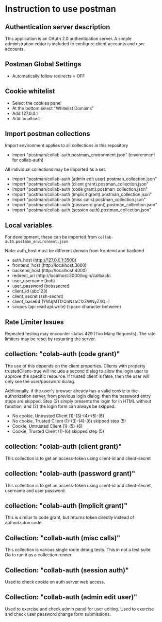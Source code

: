 # Instruction to use postman

## Authentication server description

This application is an OAuth 2.0 authentication server.
A simple administration editor is included to configure client accounts and user accounts.

## Postman Global Settings

- Automatically follow redirects = OFF

## Cookie whitelist

- Select the cookies panel
- At the bottom select "Whitelist Domains"
- Add 127.0.0.1
- Add localhost

## Import postman collections

Import environment applies to all collections in this repository

- Import "postman/collab-auth.postman_environment.json" (environment for collab-auth)

All individual collections may be imported as a set.

- Import "postman/collab-auth (admin edit user).postman_collection.json"
- Import "postman/collab-auth (client grant).postman_collection.json"
- Import "postman/collab-auth (code grant).postman_collection.json"
- Import "postman/collab-auth (implicit grant).postman_collection.json"
- Import "postman/collab-auth (misc calls).postman_collection.json"
- Import "postman/collab-auth (password grant).postman_collection.json"
- Import "postman/collab-auth (session auth).postman_collection.json"

## Local variables

For development, these can be imported from `collab-auth.postman_environment.json`

Note: auth_host must be different domain from frontend and backend

- auth_host      (http://127.0.0.1:3500)
- frontend_host  (http://localhost:3000)
- backend_host   (http://localhost:4000)
- redirect_uri   (http://localhost:3000/login/callback)
- user_username  (bob)
- user_password  (bobssecret)
- client_id      (abc123)
- client_secret  (ssh-secret)
- client_base64  (YWJjMTIzOnNzaC1zZWNyZXQ=)
- scopes         (api.read api.write) (space character between)

## Rate Limiter Issues

Repeated testing may encounter status 429 (Too Many Requests). 
The rate limiters may be reset by restarting the server.

## collection: "colab-auth (code grant)"

The use of this depends on the client properties.
Clients with property trustedClient=true will
include a second dialog to allow the login user to
approve the specific resource. If trusted client is false,
then the user will only see the user/password dialog.

Additionally, if the user's browser already has a valid cookie
to the authorization server, from previous login dialog,
then the password entry steps are skipped. Step (2)
simply presents the login for in HTML without function,
and (2) the login form can always be skipped.

- No cookie, Untrusted Client (1)-(3)-(4)-(5)-(6)
- No cookie, Trusted Client (1)-(3)-(4)-(6) skipped step (5)
- Cookie, Untrusted Client (1)-(5)-(6)
- Cookie, Trusted Client (1)-(6) skipped step (5)

## collection: "colab-auth (client grant)"

This collection is to get an access-token using client-id and client-secret

## collection: "colab-auth (password grant)"

This collection is to get an access-token using
client-id and client-secret, username and user password.

## collection: "colab-auth (implicit grant)"

This is similar to code grant, but returns token directly instead of authorizaton code.

## Collection: "collab-auth (misc calls)"

This collection is various single route debug tests.
This in not a test suite. Do to run it as a collection runner.

## Collection: "collab-auth (session auth)"

Used to check cookie on auth server web access.

## Collection: "collab-auth (admin edit user)"

Used to exercise and check admin panel for user editing.
Used to exercise and check user password change form submissions.

